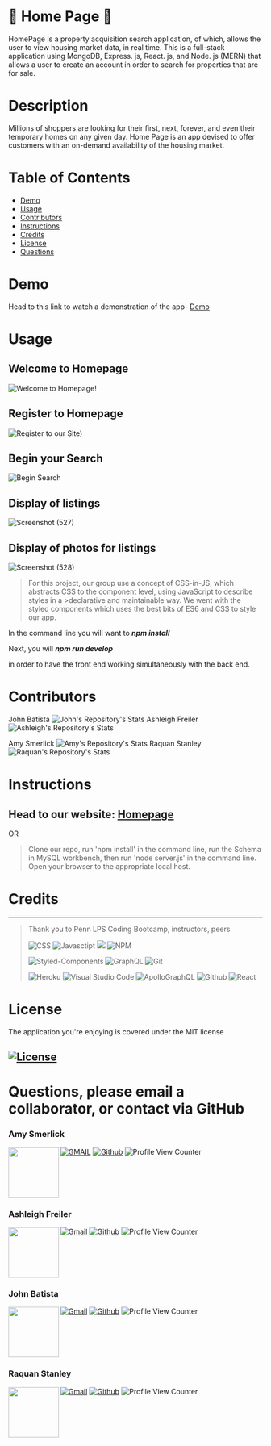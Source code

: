 

# 🏡 **Home Page** 🏡
<p> HomePage is a property acquisition search application, of which, allows the user to view housing market data, in real time. This is a full-stack application using MongoDB, Express. js, React. js, and Node. js (MERN) that allows a user to create an account in order to search for properties that are for sale. </p>

# **Description**
<p>Millions of shoppers are looking for their first, next, forever, and even their temporary homes on any given day. Home Page is an app devised to offer customers with an on-demand availability of the housing market. </p>



 # **Table of Contents**
 * [Demo](#demo)
 * [Usage](#usage)
 * [Contributors](#contributors)
 * [Instructions](#instructions)
 * [Credits](#credits)
 * [License](#license)
 * [Questions](#questions)

# **Demo**
Head to this link to watch a demonstration of the app- [Demo]()

# **Usage**

## Welcome to Homepage

![Welcome to Homepage!](https://user-images.githubusercontent.com/77814900/129484491-55a14516-1797-40eb-9465-b5d1776100bf.png)

## Register to Homepage
![Register to our Site)](https://user-images.githubusercontent.com/77814900/129484525-703cb451-30d1-46cb-a33d-2da5ee412d69.png)

## Begin your Search
![Begin Search](https://user-images.githubusercontent.com/77814900/129484582-9b57909e-05c8-42ba-8ff9-c9020e720d0c.png)

## Display of listings
![Screenshot (527)](https://user-images.githubusercontent.com/77814900/129487761-7bedf5c4-33c1-49f7-8ff2-f306d69440ca.png)

## Display of photos for listings
![Screenshot (528)](https://user-images.githubusercontent.com/77814900/129488011-67dcd1ef-c9e8-46db-b766-45aa237ad5a2.png)









> <p>For this project, our group use a concept of CSS-in-JS, which abstracts CSS to the component level, using JavaScript to describe styles in a >declarative and maintainable way. We went with the styled components which uses the best bits of ES6 and CSS to style our app. </p>

In the command line you will want to ***npm install***

Next, you will ***npm run develop***

in order to have the front end working simultaneously with the back end. 


# **Contributors**
John Batista 
![John's Repository's Stats](https://github-readme-stats.vercel.app/api/top-langs/?username=johnbatista1223&theme=blue-green)
Ashleigh Freiler
![Ashleigh's Repository's Stats](https://github-readme-stats.vercel.app/api/top-langs/?username=ARFreiler&theme=blue-green)

Amy Smerlick
![Amy's Repository's Stats](https://github-readme-stats.vercel.app/api/top-langs/?username=amysmerlick&theme=blue-green)
Raquan Stanley
![Raquan's Repository's Stats](https://github-readme-stats.vercel.app/api/top-langs/?username=Quando24&theme=blue-green)

# **Instructions**
## Head to our website: [Homepage](https://homepage-realtor-app.herokuapp.com/)

OR

>Clone our repo, run 'npm install' in the command line, run the Schema in MySQL workbench, then run 'node server.js' in the command line. Open your browser to the appropriate local host. 

# **Credits**
***
>Thank you to Penn LPS Coding Bootcamp, instructors, peers
>
> ![CSS](https://img.shields.io/badge/CSS-239120?&style=for-the-badge&logo=css3&logoColor=white)  ![Javasctipt](https://img.shields.io/badge/JavaScript-F7DF1E?style=for-the-badge&logo=javascript&logoColor=black) 
> ![](https://img.shields.io/badge/MongoDB-4EA94B?style=for-the-badge&logo=mongodb&logoColor=white) ![NPM](https://img.shields.io/badge/npm-CB3837?style=for-the-badge&logo=npm&logoColor=white) 
>
> ![Styled-Components](https://img.shields.io/badge/styled--components-DB7093?style=for-the-badge&logo=styled-components&logoColor=white) ![GraphQL](https://img.shields.io/badge/GraphQl-E10098?style=for-the-badge&logo=graphql&logoColor=white) ![Git](https://img.shields.io/badge/Git-F05032?style=for-the-badge&logo=git&logoColor=white)
>
> ![Heroku](https://img.shields.io/badge/Heroku-430098?style=for-the-badge&logo=heroku&logoColor=white) ![Visual Studio Code](https://img.shields.io/badge/Visual_Studio_Code-0078D4?style=for-the-badge&logo=visual%20studio%20code&logoColor=white) ![ApolloGraphQL](https://img.shields.io/badge/-ApolloGraphQL-311C87?style=for-the-badge&logo=apollo-graphql)
> ![Github](https://img.shields.io/badge/github-%23121011.svg?style=for-the-badge&logo=github&logoColor=white) ![React](https://img.shields.io/badge/react-%2320232a.svg?style=for-the-badge&logo=react&logoColor=%2361DAFB) 



# **License**
The application you're enjoying is covered under the MIT license
## [![License](https://img.shields.io/badge/License-MIT%202.0-blue.svg)](https://opensource.org/licenses/MIT)

# **Questions, please email a collaborator, or contact via GitHub**

### **Amy Smerlick**
<a href="url"><img src="https://avatars.githubusercontent.com/u/77814900?s=400&u=b20cfedbf123c70bba401e176daecf5e4727d751&v=4" align="left" height="100" width="100" ></a>
[![GMAIL](https://img.shields.io/badge/Gmail-D14836?style=for-the-badge&logo=gmail&logoColor=white)](mailto:amysmerlick@gmail.com) [![Github](https://img.shields.io/badge/GitHub-100000?style=for-the-badge&logo=github&logoColor=white)](https://github.com/amysmerlick) ![Profile View Counter](https://komarev.com/ghpvc/?username=amysmerlick)

<br />
<br />
<br />
<br />


### **Ashleigh Freiler**
<a href="url"><img src="https://avatars.githubusercontent.com/u/75546695?v=4" align="left" height="100" width="100" ></a>
[![Gmail](https://img.shields.io/badge/Gmail-D14836?style=for-the-badge&logo=gmail&logoColor=white)](mailto:ARFreiler@gmail.com) [![Github](https://img.shields.io/badge/GitHub-100000?style=for-the-badge&logo=github&logoColor=white)](https://github.com/ARFreiler) ![Profile View Counter](https://komarev.com/ghpvc/?username=arfreiler)

<br />
<br />
<br />
<br />



### **John Batista**
<a href="url"><img src="https://avatars.githubusercontent.com/u/77867414?v=4" align="left" height="100" width="100" ></a>
[![Gmail](https://img.shields.io/badge/Gmail-D14836?style=for-the-badge&logo=gmail&logoColor=white)](mailto:batista651@gmail.com) [![Github](https://img.shields.io/badge/GitHub-100000?style=for-the-badge&logo=github&logoColor=white)](https://github.com/johnbatista1223) ![Profile View Counter](https://komarev.com/ghpvc/?username=johnbatista1223)

<br />
<br />
<br />
<br />


### **Raquan Stanley**
<a href="url"><img src="https://avatars.githubusercontent.com/u/76064980?v=4" align="left" height="100" width="100" ></a>
[![Gmail](https://img.shields.io/badge/Gmail-D14836?style=for-the-badge&logo=gmail&logoColor=white)](mailto:raquan.stanley@gmail.com) [![Github](https://img.shields.io/badge/GitHub-100000?style=for-the-badge&logo=github&logoColor=white)](https://github.com/Quando24) ![Profile View Counter](https://komarev.com/ghpvc/?username=Quando24)
